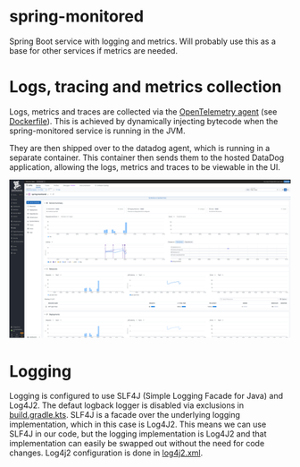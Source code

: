 # spring-monitored
Spring Boot service with logging and metrics. Will probably use this as a base for other services if metrics are needed.

# Logs, tracing and metrics collection
Logs, metrics and traces are collected via the [OpenTelemetry agent](https://opentelemetry.io/docs/zero-code/java/agent/) (see [Dockerfile](Dockerfile)).
This is achieved by dynamically injecting bytecode when the spring-monitored service is running in the JVM.

They are then shipped over to the datadog agent, which is running in a separate container. This container then sends them
to the hosted DataDog application, allowing the logs, metrics and traces to be viewable in the UI.

![You can see the resulting APM for the service below](DD.png)

# Logging

Logging is configured to use SLF4J (Simple Logging Facade for Java) and Log4J2. The defaut logback logger is disabled via exclusions in [build.gradle.kts](build.gradle.kts). SLF4J is a facade over the underlying logging implementation, which in this case is Log4J2. This means we can use SLF4J in our code, but the logging implementation is Log4J2 and that implementation can easily be swapped out without the need for code changes. Log4j2 configuration is done in [log4j2.xml](src/main/resources/log4j2.xml).
